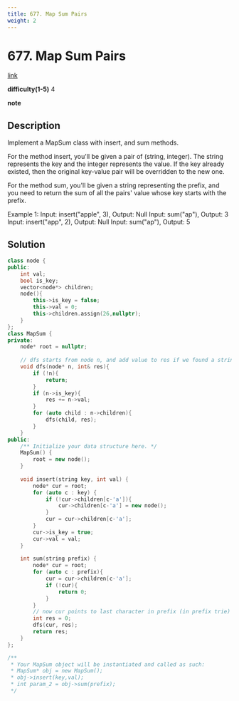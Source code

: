 ```yaml
---
title: 677. Map Sum Pairs
weight: 2
---
```

# 677. Map Sum Pairs
[link](https://leetcode.com/problems/map-sum-pairs/)

**difficulty(1-5)**
4

**note**

## Description
Implement a MapSum class with insert, and sum methods.

For the method insert, you'll be given a pair of (string, integer). The string represents the key and the integer represents the value. If the key already existed, then the original key-value pair will be overridden to the new one.

For the method sum, you'll be given a string representing the prefix, and you need to return the sum of all the pairs' value whose key starts with the prefix.

Example 1:
Input: insert("apple", 3), Output: Null
Input: sum("ap"), Output: 3
Input: insert("app", 2), Output: Null
Input: sum("ap"), Output: 5

## Solution
```c++
class node {
public:
    int val;
    bool is_key;
    vector<node*> children;
    node(){
        this->is_key = false;
        this->val = 0;
        this->children.assign(26,nullptr);
    }
};
class MapSum {
private:
    node* root = nullptr;
    
    // dfs starts from node n, and add value to res if we found a string.
    void dfs(node* n, int& res){
        if (!n){
            return;
        }
        if (n->is_key){
            res += n->val;
        }
        for (auto child : n->children){
            dfs(child, res);
        }
    }
public:
    /** Initialize your data structure here. */
    MapSum() {
        root = new node();
    }
    
    void insert(string key, int val) {
        node* cur = root;
        for (auto c : key) {
            if (!cur->children[c-'a']){
                cur->children[c-'a'] = new node();
            }
            cur = cur->children[c-'a'];
        }
        cur->is_key = true;
        cur->val = val;
    }
    
    int sum(string prefix) {
        node* cur = root;
        for (auto c : prefix){
            cur = cur->children[c-'a'];
            if (!cur){
                return 0;
            }
        }
        // now cur points to last character in prefix (in prefix trie)
        int res = 0;
        dfs(cur, res);
        return res;
    }
};

/**
 * Your MapSum object will be instantiated and called as such:
 * MapSum* obj = new MapSum();
 * obj->insert(key,val);
 * int param_2 = obj->sum(prefix);
 */
```